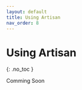 ```yaml
---
layout: default
title: Using Artisan
nav_order: 8
---
```


# Using Artisan
{: .no_toc }

Comming Soon